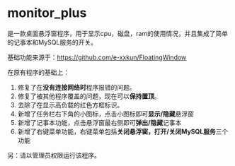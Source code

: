 # monitor_plus

是一款桌面悬浮窗程序，用于显示cpu，磁盘，ram的使用情况，并且集成了简单的记事本和MySQL服务的开关。

基础功能来源于：https://github.com/e-xxkun/FloatingWindow

在原有程序的基础上：

1. 修复了在**没有连接网络时**程序报错的问题。
2. 修复了被其他程序覆盖的问题，现在可以**保持置顶**。
3. 去除了在显示高负载的红色方框标识。
4. 新增了任务栏右下角的小图标，点击小图标即可**显示/隐藏**悬浮窗
5. 新增了记事本功能，点击悬浮窗最右侧即可**弹出/隐藏**记事本
6. 新增了右键菜单功能，右键菜单包括**关闭悬浮窗，打开/关闭MySQL服务**三个功能

另：请以管理员权限运行该程序。